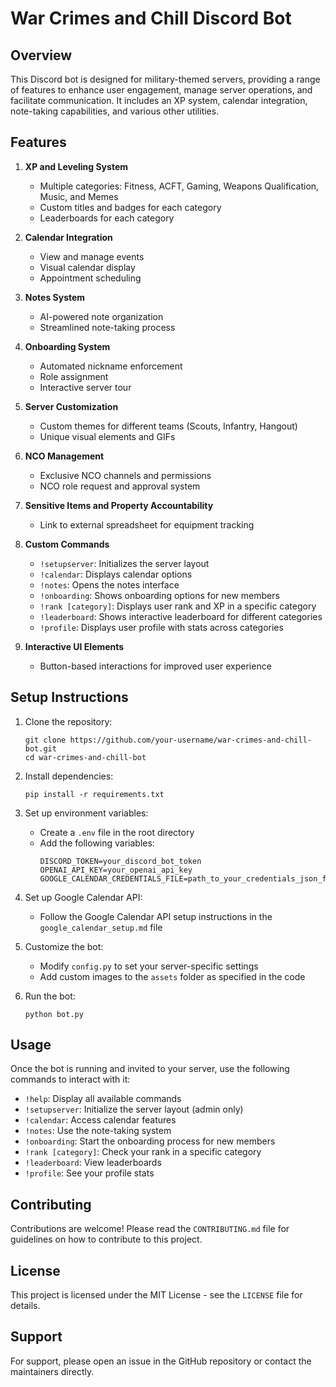 # War Crimes and Chill Discord Bot

## Overview

This Discord bot is designed for military-themed servers, providing a range of features to enhance user engagement, manage server operations, and facilitate communication. It includes an XP system, calendar integration, note-taking capabilities, and various other utilities.

## Features

1. **XP and Leveling System**
   - Multiple categories: Fitness, ACFT, Gaming, Weapons Qualification, Music, and Memes
   - Custom titles and badges for each category
   - Leaderboards for each category

2. **Calendar Integration**
   - View and manage events
   - Visual calendar display
   - Appointment scheduling

3. **Notes System**
   - AI-powered note organization
   - Streamlined note-taking process

4. **Onboarding System**
   - Automated nickname enforcement
   - Role assignment
   - Interactive server tour

5. **Server Customization**
   - Custom themes for different teams (Scouts, Infantry, Hangout)
   - Unique visual elements and GIFs

6. **NCO Management**
   - Exclusive NCO channels and permissions
   - NCO role request and approval system

7. **Sensitive Items and Property Accountability**
   - Link to external spreadsheet for equipment tracking

8. **Custom Commands**
   - `!setupserver`: Initializes the server layout
   - `!calendar`: Displays calendar options
   - `!notes`: Opens the notes interface
   - `!onboarding`: Shows onboarding options for new members
   - `!rank [category]`: Displays user rank and XP in a specific category
   - `!leaderboard`: Shows interactive leaderboard for different categories
   - `!profile`: Displays user profile with stats across categories

9. **Interactive UI Elements**
   - Button-based interactions for improved user experience

## Setup Instructions

1. Clone the repository:
   ```
   git clone https://github.com/your-username/war-crimes-and-chill-bot.git
   cd war-crimes-and-chill-bot
   ```

2. Install dependencies:
   ```
   pip install -r requirements.txt
   ```

3. Set up environment variables:
   - Create a `.env` file in the root directory
   - Add the following variables:
     ```
     DISCORD_TOKEN=your_discord_bot_token
     OPENAI_API_KEY=your_openai_api_key
     GOOGLE_CALENDAR_CREDENTIALS_FILE=path_to_your_credentials_json_file
     ```

4. Set up Google Calendar API:
   - Follow the Google Calendar API setup instructions in the `google_calendar_setup.md` file

5. Customize the bot:
   - Modify `config.py` to set your server-specific settings
   - Add custom images to the `assets` folder as specified in the code

6. Run the bot:
   ```
   python bot.py
   ```

## Usage

Once the bot is running and invited to your server, use the following commands to interact with it:

- `!help`: Display all available commands
- `!setupserver`: Initialize the server layout (admin only)
- `!calendar`: Access calendar features
- `!notes`: Use the note-taking system
- `!onboarding`: Start the onboarding process for new members
- `!rank [category]`: Check your rank in a specific category
- `!leaderboard`: View leaderboards
- `!profile`: See your profile stats

## Contributing

Contributions are welcome! Please read the `CONTRIBUTING.md` file for guidelines on how to contribute to this project.

## License

This project is licensed under the MIT License - see the `LICENSE` file for details.

## Support

For support, please open an issue in the GitHub repository or contact the maintainers directly.